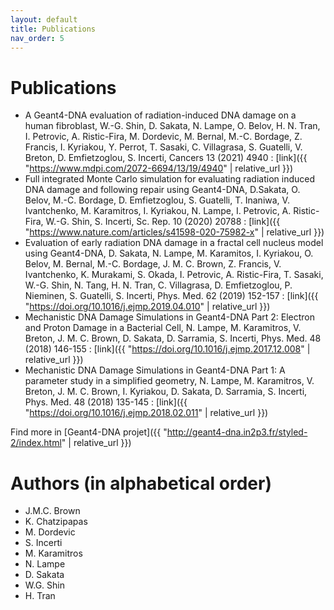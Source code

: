```yaml
---
layout: default
title: Publications
nav_order: 5
---
```


# Publications

- A Geant4-DNA evaluation of radiation-induced DNA damage on a human fibroblast, W.-G. Shin, D. Sakata, N. Lampe, O. Belov, H. N. Tran, I. Petrovic, A. Ristic-Fira, M. Dordevic, M. Bernal, M.-C. Bordage, Z. Francis, I. Kyriakou, Y. Perrot, T. Sasaki, C. Villagrasa, S. Guatelli, V. Breton, D. Emfietzoglou, S. Incerti, Cancers 13 (2021) 4940 : [link]({{ "https://www.mdpi.com/2072-6694/13/19/4940" | relative_url }})
- Full integrated Monte Carlo simulation for evaluating radiation induced DNA damage and following repair using Geant4-DNA, D.Sakata, O. Belov, M.-C. Bordage, D. Emfietzoglou, S. Guatelli, T. Inaniwa, V. Ivantchenko, M. Karamitros, I. Kyriakou, N. Lampe, I. Petrovic, A. Ristic-Fira, W.-G. Shin, S. Incerti, Sc. Rep. 10 (2020) 20788 : [link]({{ "https://www.nature.com/articles/s41598-020-75982-x" | relative_url }})
- Evaluation of early radiation DNA damage in a fractal cell nucleus model using Geant4-DNA, D. Sakata, N. Lampe, M. Karamitos, I. Kyriakou, O. Belov, M. Bernal, M.-C. Bordage, J. M. C. Brown, Z. Francis, V. Ivantchenko, K. Murakami, S. Okada, I. Petrovic, A. Ristic-Fira, T. Sasaki, W.-G. Shin, N. Tang, H. N. Tran, C. Villagrasa, D. Emfietzoglou, P. Nieminen, S. Guatelli, S. Incerti, Phys. Med. 62 (2019) 152-157 : [link]({{ "https://doi.org/10.1016/j.ejmp.2019.04.010" | relative_url }})
- Mechanistic DNA Damage Simulations in Geant4-DNA Part 2: Electron and Proton Damage in a Bacterial Cell, N. Lampe, M. Karamitros, V. Breton, J. M. C. Brown, D. Sakata, D. Sarramia, S. Incerti, Phys. Med. 48 (2018) 146-155 : [link]({{ "https://doi.org/10.1016/j.ejmp.2017.12.008" | relative_url }})
- Mechanistic DNA Damage Simulations in Geant4-DNA Part 1: A parameter study in a simplified geometry, N. Lampe, M. Karamitros, V. Breton, J. M. C. Brown, I. Kyriakou, D. Sakata, D. Sarramia, S. Incerti, Phys. Med. 48 (2018) 135-145 : [link]({{ "https://doi.org/10.1016/j.ejmp.2018.02.011" | relative_url }})

Find more in [Geant4-DNA projet]({{ "http://geant4-dna.in2p3.fr/styled-2/index.html" | relative_url }})

# Authors (in alphabetical order)

- J.M.C. Brown 
- K. Chatzipapas
- M. Dordevic
- S. Incerti
- M. Karamitros
- N. Lampe 
- D. Sakata
- W.G. Shin
- H. Tran
